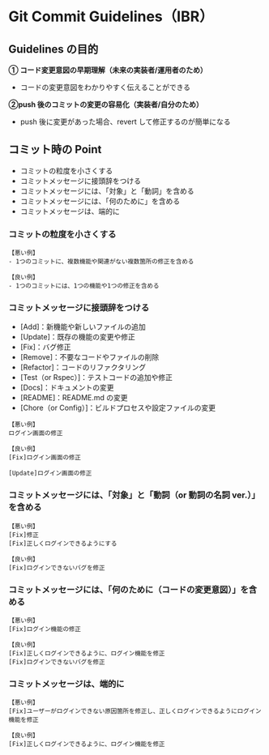 # Git Commit Guidelines（IBR）

## Guidelines の目的

**① コード変更意図の早期理解（未来の実装者/運用者のため）**

- コードの変更意図をわかりやすく伝えることができる

**②push 後のコミットの変更の容易化（実装者/自分のため）**

- push 後に変更があった場合、revert して修正するのが簡単になる

## コミット時の Point

- コミットの粒度を小さくする
- コミットメッセージに接頭辞をつける
- コミットメッセージには、「対象」と「動詞」を含める
- コミットメッセージには、「何のために」を含める
- コミットメッセージは、端的に

### コミットの粒度を小さくする

```
【悪い例】
- 1つのコミットに、複数機能や関連がない複数箇所の修正を含める

【良い例】
- 1つのコミットには、1つの機能や1つの修正を含める
```

### コミットメッセージに接頭辞をつける

- [Add]：新機能や新しいファイルの追加
- [Update]：既存の機能の変更や修正
- [Fix]：バグ修正
- [Remove]：不要なコードやファイルの削除
- [Refactor]：コードのリファクタリング
- [Test（or Rspec）]：テストコードの追加や修正
- [Docs]：ドキュメントの変更
- [README]：README.md の変更
- [Chore（or Config）]：ビルドプロセスや設定ファイルの変更

```
【悪い例】
ログイン画面の修正

【良い例】
[Fix]ログイン画面の修正

[Update]ログイン画面の修正
```

### コミットメッセージには、「対象」と「動詞（or 動詞の名詞 ver.）」を含める

```
【悪い例】
[Fix]修正
[Fix]正しくログインできるようにする

【良い例】
[Fix]ログインできないバグを修正
```

### コミットメッセージには、「何のために（コードの変更意図）」を含める

```
【悪い例】
[Fix]ログイン機能の修正

【良い例】
[Fix]正しくログインできるように、ログイン機能を修正
[Fix]ログインできないバグを修正
```

### コミットメッセージは、端的に

```
【悪い例】
[Fix]ユーザーがログインできない原因箇所を修正し、正しくログインできるようにログイン機能を修正

【良い例】
[Fix]正しくログインできるように、ログイン機能を修正
```
